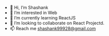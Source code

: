 - 👋 Hi, I’m Shashank
- 👀 I’m interested in Web 
- 🌱 I’m currently learning ReactJS
- 💞️ I’m looking to collaborate on React Projectd.
- 📫 Reach me shashank99928@gmail.com 

<!---
shashank99928/shashank99928 is a ✨ special ✨ repository because its `README.md` (this file) appears on your GitHub profile.
You can click the Preview link to take a look at your changes.
--->
